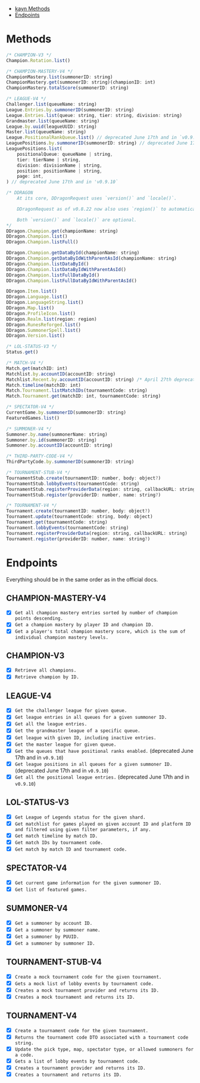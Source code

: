 * [kayn Methods](#methods)
* [Endpoints](#endpoints)

# Methods 

```javascript
/* CHAMPION-V3 */
Champion.Rotation.list()

/* CHAMPION-MASTERY-V4 */
ChampionMastery.list(summonerID: string)
ChampionMastery.get(summonerID: string)(championID: int)
ChampionMastery.totalScore(summonerID: string)

/* LEAGUE-V4 */
Challenger.list(queueName: string)
League.Entries.by.summonerID(summonerID: string)
League.Entries.list(queue: string, tier: string, division: string)
Grandmaster.list(queueName: string)
League.by.uuid(leagueUUID: string)
Master.list(queueName: string)
League.PositionalRankQueue.list() // deprecated June 17th and in `v0.9.10`
LeaguePositions.by.summonerID(summonerID: string) // deprecated June 17th and in `v0.9.10`
LeaguePositions.list(
    positionalQueue: queueName | string,
    tier: tierName | string,
    division: divisionName | string,
    position: positionName | string,
    page: int,
) // deprecated June 17th and in 'v0.9.10`

/* DDRAGON
    At its core, DDragonRequest uses `version()` and `locale()`.

    DDragonRequest as of v0.8.22 now also uses `region()` to automatically grab the correct version for the current request (only for data requests like champion lists). DDragonRequest does not use `query()`.

    Both `version()` and `locale()` are optional.
*/
DDragon.Champion.get(championName: string)
DDragon.Champion.list()
DDragon.Champion.listFull()

DDragon.Champion.getDataById(championName: string)
DDragon.Champion.getDataByIdWithParentAsId(championName: string)
DDragon.Champion.listDataById()
DDragon.Champion.listDataByIdWithParentAsId()
DDragon.Champion.listFullDataById()
DDragon.Champion.listFullDataByIdWithParentAsId()

DDragon.Item.list()
DDragon.Language.list()
DDragon.LanguageString.list()
DDragon.Map.list()
DDragon.ProfileIcon.list()
DDragon.Realm.list(region: region)
DDragon.RunesReforged.list()
DDragon.SummonerSpell.list()
DDragon.Version.list()

/* LOL-STATUS-V3 */
Status.get()

/* MATCH-V4 */
Match.get(matchID: int)
Matchlist.by.accountID(accountID: string)
Matchlist.Recent.by.accountID(accountID: string) /* April 27th deprecation by Riot, but will still work via the above endpoint */
Match.timeline(matchID: int)
Match.Tournament.listMatchIDs(tournamentCode: string)
Match.Tournament.get(matchID: int, tournamentCode: string)

/* SPECTATOR-V4 */
CurrentGame.by.summonerID(summonerID: string)
FeaturedGames.list()

/* SUMMONER-V4 */
Summoner.by.name(summonerName: string)
Summoner.by.id(summonerID: string)
Summoner.by.accountID(accountID: string)

/* THIRD-PARTY-CODE-V4 */
ThirdPartyCode.by.summonerID(summonerID: string)

/* TOURNAMENT-STUB-V4 */
TournamentStub.create(tournamentID: number, body: object?)
TournamentStub.lobbyEvents(tournamentCode: string)
TournamentStub.registerProviderData(region: string, callbackURL: string)
TournamentStub.register(providerID: number, name: string?)

/* TOURNAMENT-V4 */
Tournament.create(tournamentID: number, body: object?)
Tournament.update(tournamentCode: string, body: object)
Tournament.get(tournamentCode: string)
Tournament.lobbyEvents(tournamentCode: string)
Tournament.registerProviderData(region: string, callbackURL: string)
Tournament.register(providerID: number, name: string?)
```

# Endpoints 

Everything should be in the same order as in the official docs.

## CHAMPION-MASTERY-V4
- [x] `Get all champion mastery entries sorted by number of champion points descending.`
- [x] `Get a champion mastery by player ID and champion ID.`
- [x] `Get a player's total champion mastery score, which is the sum of individual champion mastery levels.`

## CHAMPION-V3
- [x] `Retrieve all champions.`
- [x] `Retrieve champion by ID.`

## LEAGUE-V4
- [x] `Get the challenger league for given queue.`
- [x] `Get league entries in all queues for a given summoner ID.`
- [x] `Get all the league entries.`
- [x] `Get the grandmaster league of a specific queue.`
- [x] `Get league with given ID, including inactive entries.`
- [x] `Get the master league for given queue.`
- [x] `Get the queues that have positional ranks enabled.` (deprecated June 17th and in `v0.9.10`)
- [x] `Get league positions in all queues for a given summoner ID.` (deprecated June 17th and in `v0.9.10`)
- [x] `Get all the positional league entries.` (deprecated June 17th and in `v0.9.10`)

## LOL-STATUS-V3
- [x] `Get League of Legends status for the given shard.`
- [x] `Get matchlist for games played on given account ID and platform ID and filtered using given filter parameters, if any.`
- [x] `Get match timeline by match ID.`
- [x] `Get match IDs by tournament code.`
- [x] `Get match by match ID and tournament code.`

## SPECTATOR-V4
- [x] `Get current game information for the given summoner ID.`
- [x] `Get list of featured games.`

## SUMMONER-V4
- [x] `Get a summoner by account ID.`
- [x] `Get a summoner by summoner name.`
- [x] `Get a summoner by PUUID.`
- [x] `Get a summoner by summoner ID.`

## TOURNAMENT-STUB-V4
- [x] `Create a mock tournament code for the given tournament.`
- [x] `Gets a mock list of lobby events by tournament code.`
- [x] `Creates a mock tournament provider and returns its ID.`
- [x] `Creates a mock tournament and returns its ID.`

## TOURNAMENT-V4
- [x] `Create a tournament code for the given tournament.`
- [x] `Returns the tournament code DTO associated with a tournament code string.`
- [x] `Update the pick type, map, spectator type, or allowed summoners for a code.`
- [x] `Gets a list of lobby events by tournament code.`
- [x] `Creates a tournament provider and returns its ID.`
- [x] `Creates a tournament and returns its ID.`